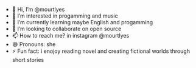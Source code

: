 - 👋 Hi, I’m @mourtlyes
- 👀 I’m interested in progamming and music
- 🌱 I’m currently learning maybe English and progamming
- 💞️ I’m looking to collaborate on open source
- 📫 How to reach me? in instagram @mourtlyes
- 😄 Pronouns: she
- ⚡ Fun fact: i enojoy reading novel and creating fictional worlds through short stories

<!---
mourtlyes/mourtlyes is a ✨ special ✨ repository because its `README.md` (this file) appears on your GitHub profile.
You can click the Preview link to take a look at your changes.
--->
